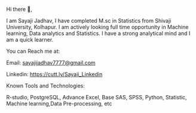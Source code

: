 Hi there 👋,

I am Sayaji Jadhav, I have completed M.sc in Statistics from Shivaji University, Kolhapur. I am actively looking full time opportunity in Machine learning, Data analytics and Statistics. I have a strong analytical mind and I am a quick learner.

You can Reach me at:

Email: sayajijadhav7777@gmail.com

Linkedin: https://cutt.ly/Sayaji_Linkedin


Known Tools and Technologies:

R-studio, PostgreSQL, Advance Excel, Base SAS, SPSS, Python, Statistic, Machine learning,Data Pre-processing, etc

